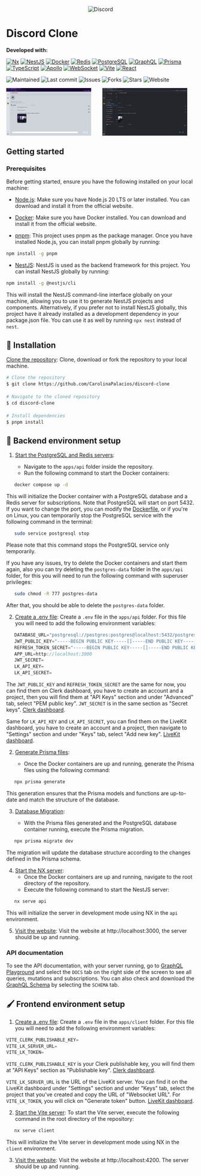 <p align="center">
  <img src="https://www.svgrepo.com/show/353655/discord-icon.svg" alt="Discord" width="150" height="150" style="margin: auto;">
</p>

# Discord Clone

**Developed with:**

[![Nx](https://img.shields.io/badge/Nx-gray?style=for-the-badge&logo=nx&logoColor=lightblue)](https://nx.dev) [![NestJS](https://img.shields.io/badge/NestJS-gray?style=for-the-badge&logo=nestjs&logoColor=e0234e)](https://nestjs.com/) [![Docker](https://img.shields.io/badge/Docker-gray?style=for-the-badge&logo=docker&logoColor=007acc)](https://www.docker.com) [![Redis](https://img.shields.io/badge/Redis-gray?style=for-the-badge&logo=redis&logoColor=red)](https://redis.io) [![PostgreSQL](https://img.shields.io/badge/PostgreSQL-gray?style=for-the-badge&logo=postgresql&logoColor=007acc)](https://www.postgresql.org) [![GraphQL](https://img.shields.io/badge/GraphQL-gray?style=for-the-badge&logo=graphql&logoColor=f6009c)](https://graphql.org) [![Prisma](https://img.shields.io/badge/Prisma-gray?style=for-the-badge&logo=prisma&logoColor=00c2cb)](https://prisma.io) [![TypeScript](https://img.shields.io/badge/TypeScript-gray?style=for-the-badge&logo=typescript&logoColor=007acc)](https://www.typescriptlang.org) [![Apollo](https://img.shields.io/badge/Apollo-gray?style=for-the-badge&logo=apollographql&logoColor=pink)](https://www.apollographql.com) [![WebSocket](https://img.shields.io/badge/WebSocket-gray?style=for-the-badge&logo=Socket.io&logoColor=007acc)](https://www.npmjs.com/package/websocket) [![Vite](https://img.shields.io/badge/Vite-gray?style=for-the-badge&logo=vite&logoColor=yellow)](https://vitejs.dev) [![React](https://img.shields.io/badge/React-gray?style=for-the-badge&logo=react&logoColor=61dafb)](https://reactjs.org)

![Maintained](https://img.shields.io/badge/maintained-yes-indigo)
![Last commit](https://img.shields.io/github/last-commit/CarolinaPalacios/discord-clone/main)
![Issues](https://img.shields.io/github/issues/CarolinaPalacios/discord-clone)
![Forks](https://img.shields.io/github/forks/CarolinaPalacios/discord-clone)
![Stars](https://img.shields.io/github/stars/CarolinaPalacios/discord-clone)
![Website](https://img.shields.io/badge/website-down-red)

<div style="display: flex;">
  <img src="./discord-chat-image.png" alt="Discord Chat Image" style="width: 45%;">
  
  <img src="./discord-server-menu.png" alt="Another Image" style="width: 45%; margin-left: 30px;">
</div>

## Getting started

### Prerequisites

Before getting started, ensure you have the following installed on your local machine:

- [Node.js](https://nodejs.org/): Make sure you have Node.js 20 LTS or later installed. You can download and install it from the official website.

- [Docker](https://docs.docker.com/get-docker/): Make sure you have Docker installed. You can download and install it from the official website.

- [pnpm](https://pnpm.io/): This project uses pnpm as the package manager. Once you have installed Node.js, you can install pnpm globally by running:

```bash
npm install -g pnpm
```

- [NestJS](https://nestjs.com/): NestJS is used as the backend framework for this project. You can install NestJS globally by running:

```bash
npm install -g @nestjs/cli
```

This will install the NestJS command-line interface globally on your machine, allowing you to use it to generate NestJS projects and components.
Alternatively, if you prefer not to install NestJS globally, this project have it already installed as a development dependency in your package.json file. You can use it as well by running `npx nest` instead of `nest`.

## 💾 Installation

[Clone the repository](https://github.com/CarolinaPalacios/discord-clone): Clone, download or fork the repository to your local machine.

```bash
# Clone the repository
$ git clone https://github.com/CarolinaPalacios/discord-clone

# Navigate to the cloned repository
$ cd discord-clone

# Install dependencies
$ pnpm install
```

## 🚀 Backend environment setup

1. [Start the PostgreSQL and Redis servers]():

   - Navigate to the `apps/api` folder inside the repository.
   - Run the following command to start the Docker containers:

```bash
   docker compose up -d
```

This will initialize the Docker container with a PostgreSQL database and a Redis server for subscriptions. Note that PostgreSQL will start on port 5432. If you want to change the port, you can modify the [Dockerfile](https://github.com/CarolinaPalacios/discord-clone/blob/main/apps/api/docker-compose.yml), or if you're on Linux, you can temporarily stop the PostgreSQL service with the following command in the terminal:

```bash
   sudo service postgresql stop
```

Please note that this command stops the PostgreSQL service only temporarily.

If you have any issues, try to delete the Docker containers and start them again, also you can try deleting the `postgres-data` folder in the `apps/api` folder, for this you will need to run the following command with superuser privileges:

```bash
   sudo chmod -R 777 postgres-data
```

After that, you should be able to delete the `postgres-data` folder.

2. [Create a .env file](): Create a `.env` file in the `apps/api` folder. For this file you will need to add the following environment variables:

```javascript
   DATABASE_URL="postgresql://postgres:postgres@localhost:5432/postgres?schema=public"
   JWT_PUBLIC_KEY="-----BEGIN PUBLIC KEY-----[]-----END PUBLIC KEY-----"
   REFRESH_TOKEN_SECRET="-----BEGIN PUBLIC KEY-----[]-----END PUBLIC KEY-----"
   APP_URL=http://localhost:3000
   JWT_SECRET=
   LK_API_KEY=
   LK_API_SECRET=
```

The `JWT_PUBLIC_KEY` and `REFRESH_TOKEN_SECRET` are the same for now, you can find them on Clerk dashboard, you have to create an account and a project, then you will find them at "API Keys" section and under "Advanced" tab, select "PEM public key". `JWT_SECRET` is in the same section as "Secret keys". [Clerk dashboard](https://dashboard.clerk.com/).

Same for `LK_API_KEY` and `LK_API_SECRET`, you can find them on the LiveKit dashboard, you have to create an account and a project, then navigate to "Settings" section and under "Keys" tab, select "Add new key". [LiveKit dashboard](https://cloud.livekit.io/).

2. [Generate Prisma files]():

   - Once the Docker containers are up and running, generate the Prisma files using the following command:

```bash
   npx prisma generate
```

This generation ensures that the Prisma models and functions are up-to-date and match the structure of the database.

3. [Database Migration]():

   - With the Prisma files generated and the PostgreSQL database container running, execute the Prisma migration.

```bash
   npx prisma migrate dev
```

The migration will update the database structure according to the changes defined in the Prisma schema.

4. [Start the NX server]():
   - Once the Docker containers are up and running, navigate to the root directory of the repository.
   - Execute the following command to start the NestJS server:

```bash
   nx serve api
```

This will initialize the server in development mode using NX in the `api` environment.

5. [Visit the website](): Visit the website at http://localhost:3000, the server should be up and running.

### API documentation

To see the API documentation, with your server running, go to [GraphQL Playground](http://localhost:3000/graphql) and select the `DOCS` tab on the right side of the screen to see all queries, mutations and subscriptions. You can also check and download the [GraphQL Schema](http://localhost:3000/graphql) by selecting the `SCHEMA` tab.

## 🖌️ Frontend environment setup

1. [Create a .env file](): Create a `.env` file in the `apps/client` folder. For this file you will need to add the following environment variables:

```javascript
VITE_CLERK_PUBLISHABLE_KEY=
VITE_LK_SERVER_URL=
VITE_LK_TOKEN=
```

`VITE_CLERK_PUBLISHABLE_KEY` is your Clerk publishable key, you will find them at "API Keys" section as "Publishable key". [Clerk dashboard](https://dashboard.clerk.com/).

`VITE_LK_SERVER_URL` is the URL of the LiveKit server. You can find it on the LiveKit dashboard under "Settings" section and under "Keys" tab, select the project that you've created and copy the URL of "Websocket URL".
For `VITE_LK_TOKEN`, you will click on "Generate token" button. [LiveKit dashboard](https://cloud.livekit.io/).

2. [Start the Vite server](): To start the Vite server, execute the following command in the root directory of the repository:

```bash
   nx serve client
```

This will initialize the Vite server in development mode using NX in the `client` environment.

3. [Visit the website](): Visit the website at http://localhost:4200. The server should be up and running.
